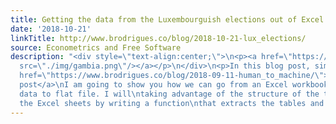 ```yaml
---
title: Getting the data from the Luxembourguish elections out of Excel
date: '2018-10-21'
linkTitle: http://www.brodrigues.co/blog/2018-10-21-lux_elections/
source: Econometrics and Free Software
description: "<div style=\"text-align:center;\">\n<p><a href=\"https://www.youtube.com/watch?v=yjzUxDhuXig\">\n<img
  src=\"./img/gambia.png\"/></a></p>\n</div>\n<p>In this blog post, similar to a <a
  href=\"https://www.brodrigues.co/blog/2018-09-11-human_to_machine/\">previous blog
  post</a>\nI am going to show you how we can go from an Excel workbook that contains
  data to flat file. I will\ntaking advantage of the structure of the tables inside
  the Excel sheets by writing a function\nthat extracts the tables and then mapping "
---
```

